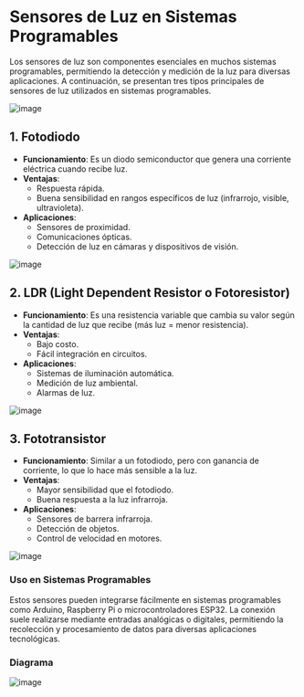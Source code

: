 # Sensores de Luz en Sistemas Programables

Los sensores de luz son componentes esenciales en muchos sistemas programables, permitiendo la detección y medición de la luz para diversas aplicaciones. A continuación, se presentan tres tipos principales de sensores de luz utilizados en sistemas programables.

![image](https://github.com/user-attachments/assets/cbfdf96f-b5b0-4b64-a360-05a6338f4c28)

## 1. Fotodiodo
- **Funcionamiento**: Es un diodo semiconductor que genera una corriente eléctrica cuando recibe luz.
- **Ventajas**: 
  - Respuesta rápida.
  - Buena sensibilidad en rangos específicos de luz (infrarrojo, visible, ultravioleta).
- **Aplicaciones**:
  - Sensores de proximidad.
  - Comunicaciones ópticas.
  - Detección de luz en cámaras y dispositivos de visión.

![image](https://github.com/user-attachments/assets/3dc49eac-96ba-4ffb-8808-bccaa473adf3)


## 2. LDR (Light Dependent Resistor o Fotoresistor)
- **Funcionamiento**: Es una resistencia variable que cambia su valor según la cantidad de luz que recibe (más luz = menor resistencia).
- **Ventajas**: 
  - Bajo costo.
  - Fácil integración en circuitos.
- **Aplicaciones**:
  - Sistemas de iluminación automática.
  - Medición de luz ambiental.
  - Alarmas de luz.

![image](https://github.com/user-attachments/assets/02eec006-fc6e-4ce3-8de1-8f53e7f15b4f)


## 3. Fototransistor
- **Funcionamiento**: Similar a un fotodiodo, pero con ganancia de corriente, lo que lo hace más sensible a la luz.
- **Ventajas**: 
  - Mayor sensibilidad que el fotodiodo.
  - Buena respuesta a la luz infrarroja.
- **Aplicaciones**:
  - Sensores de barrera infrarroja.
  - Detección de objetos.
  - Control de velocidad en motores.
 
![image](https://github.com/user-attachments/assets/9bb065df-7d02-45b0-ba18-137565622d32)


### Uso en Sistemas Programables
Estos sensores pueden integrarse fácilmente en sistemas programables como Arduino, Raspberry Pi o microcontroladores ESP32. La conexión suele realizarse mediante entradas analógicas o digitales, permitiendo la recolección y procesamiento de datos para diversas aplicaciones tecnológicas.

### Diagrama
![image](https://github.com/user-attachments/assets/da73c081-f2d1-46bd-80a3-d109c9ec712a)



